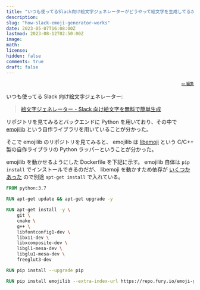 ```yaml
---
title: "いつも使ってるSlack向け絵文字ジェネレーターがどうやって絵文字を生成してるか調べてみたメモ"
description:
slug: "how-slack-emoji-generator-works"
date: 2023-05-07T16:08:00Z
lastmod: 2023-08-12T02:50:00Z
image:
math:
license:
hidden: false
comments: true
draft: false
---
```


<font size="1" align="right">

[✏️ 編集](https://github.com/yamamoto-yuta/yamamoto-yuta.github.io/blob/main/content/post/how-slack-emoji-generator-works/index.md)

</font>

いつも使ってる Slack 向け絵文字ジェネレーター:

> [絵文字ジェネレーター - Slack 向け絵文字を無料で簡単生成](https://emoji-gen.ninja/)

リポジトリを見てみるとバックエンドに Python を用いており、その中で [emojilib](https://github.com/emoji-gen/emojilib) という自作ライブラリを用いていることが分かった。

そこで emojilib のリポジトリを見てみると、 emojilib は [libemoji](https://github.com/emoji-gen/libemoji) という C/C++ 製の自作ライブラリの Python ラッパーということが分かった。

emojilib を動かせるようにした Dockerfile を下記に示す。 emojilib 自体は `pip install` でインストールできるのだが、 libemoji を動かすため依存が [いくつかあった](https://github.com/emoji-gen/libemoji#debian-10-buster) ので別途 `apt-get install` で入れている。

```Dockerfile
FROM python:3.7

RUN apt-get update && apt-get upgrade -y

RUN apt-get install -y \
    git \
    cmake \
    g++ \
    libfontconfig1-dev \
    libx11-dev \
    libxcomposite-dev \
    libgl1-mesa-dev \
    libglu1-mesa-dev \
    freeglut3-dev

RUN pip install --upgrade pip

RUN pip install emojilib --extra-index-url https://repo.fury.io/emoji-gen/
```
